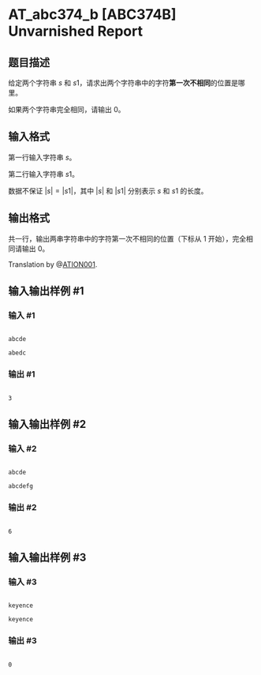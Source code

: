 # AT_abc374_b [ABC374B] Unvarnished Report

## 题目描述

给定两个字符串 $s$ 和 $s1$，请求出两个字符串中的字符**第一次不相同**的位置是哪里。

如果两个字符串完全相同，请输出 $0$。

## 输入格式

第一行输入字符串 $s$。

第二行输入字符串 $s1$。

数据不保证 $|s|=|s1|$，其中 $|s|$ 和 $|s1|$ 分别表示 $s$ 和 $s1$ 的长度。

## 输出格式

共一行，输出两串字符串中的字符第一次不相同的位置（下标从 $1$ 开始），完全相同请输出 $0$。

Translation by @[ATION001](https://www.luogu.com.cn/user/1050501).

## 输入输出样例 #1

### 输入 #1

```
abcde
abedc
```

### 输出 #1

```
3
```

## 输入输出样例 #2

### 输入 #2

```
abcde
abcdefg
```

### 输出 #2

```
6
```

## 输入输出样例 #3

### 输入 #3

```
keyence
keyence
```

### 输出 #3

```
0
```